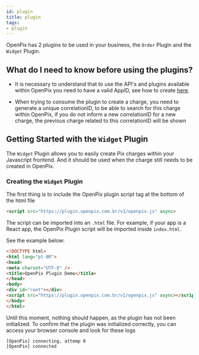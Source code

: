 ```yaml
---
id: plugin
title: plugin
tags:
- plugin
---
```

OpenPix has 2 plugins to be used in your business, the `Order` Plugin and the `Widget` Plugin.

## What do I need to know before using the plugins?

- It is necessary to understand that to use the API's and plugins available within OpenPix you need to have a valid AppID, see how to create [here](./app-id).

- When trying to consume the plugin to create a charge, you need to generate a unique correlationID, to be able to search for this charge within OpenPix, if you do not inform a new correlationID for a new charge, the previous charge related to this correlationID will be shown

## Getting Started with the `Widget` Plugin

The `Widget` Plugin allows you to easily create Pix charges within your Javascript frontend.
And it should be used when the charge still needs to be created in OpenPix.

### Creating the `Widget` Plugin

The first thing is to include the OpenPix plugin script tag at the bottom of the html file

```html
<script src="https://plugin.openpix.com.br/v1/openpix.js" async>
```

The script can be imported into an `.html` file. For example, if your app is a React app, the OpenPix Plugin script will be imported inside `index.html`.

See the example below:

```html
<!DOCTYPE html>
<html lang="pt-BR">
<head>
<meta charset="UTF-8" />
<title>OpenPix Plugin Demo</title>
</head>
<body>
<div id="root"></div>
<script src="https://plugin.openpix.com.br/v1/openpix.js" async></script>
</body>
</html>
```

Until this moment, nothing should happen, as the plugin has not been initialized.
To confirm that the plugin was initialized correctly, you can access your browser console and look for these logs

```
[OpenPix] connecting, attemp 0
[OpenPix] connected
```
